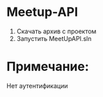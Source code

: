 # Meetup-API
1. Скачать архив с проектом
2. Запустить MeetUpAPI.sln

# Примечание: 
Нет аутентификации
